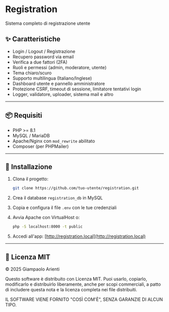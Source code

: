 # Registration

Sistema completo di registrazione utente

## ✨ Caratteristiche

- Login / Logout / Registrazione
- Recupero password via email
- Verifica a due fattori (2FA)
- Ruoli e permessi (admin, moderatore, utente)
- Tema chiaro/scuro
- Supporto multilingua (Italiano/Inglese)
- Dashboard utente e pannello amministratore
- Protezione CSRF, timeout di sessione, limitatore tentativi login
- Logger, validatore, uploader, sistema mail e altro

---

## 📦 Requisiti

- PHP >= 8.1
- MySQL / MariaDB
- Apache/Nginx con `mod_rewrite` abilitato
- Composer (per PHPMailer)

---

## 🚀 Installazione

1. Clona il progetto:
   ```bash
   git clone https://github.com/tuo-utente/registration.git
   ```

2. Crea il database `registration_db` in MySQL

3. Copia e configura il file `.env` con le tue credenziali

4. Avvia Apache con VirtualHost o:
   ```bash
   php -S localhost:8000 -t public
   ```

5. Accedi all'app: [http://registration.local](http://registration.local)

---

## 🧾 Licenza MIT

© 2025 Giampaolo Arienti

Questo software è distribuito con Licenza MIT. Puoi usarlo, copiarlo, modificarlo e distribuirlo liberamente, anche per scopi commerciali, a patto di includere questa nota e la licenza completa nei file distribuiti.

IL SOFTWARE VIENE FORNITO "COSÌ COM'È", SENZA GARANZIE DI ALCUN TIPO.
